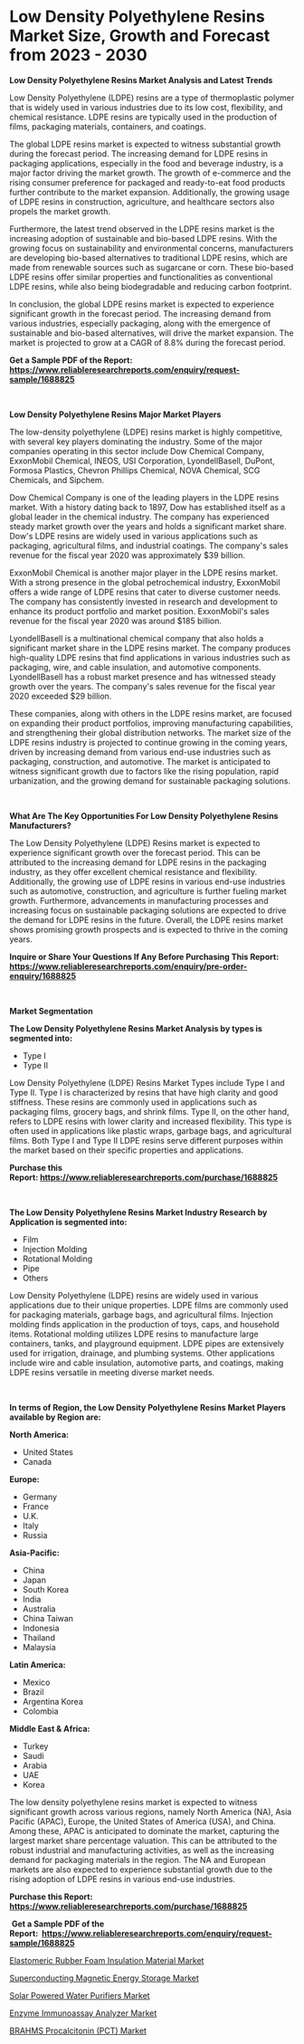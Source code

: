 <p><h1>Low Density Polyethylene Resins Market Size, Growth and Forecast from 2023 - 2030</h1></p><p><strong>Low Density Polyethylene Resins Market Analysis and Latest Trends</strong></p>
<p><p>Low Density Polyethylene (LDPE) resins are a type of thermoplastic polymer that is widely used in various industries due to its low cost, flexibility, and chemical resistance. LDPE resins are typically used in the production of films, packaging materials, containers, and coatings.</p><p>The global LDPE resins market is expected to witness substantial growth during the forecast period. The increasing demand for LDPE resins in packaging applications, especially in the food and beverage industry, is a major factor driving the market growth. The growth of e-commerce and the rising consumer preference for packaged and ready-to-eat food products further contribute to the market expansion. Additionally, the growing usage of LDPE resins in construction, agriculture, and healthcare sectors also propels the market growth.</p><p>Furthermore, the latest trend observed in the LDPE resins market is the increasing adoption of sustainable and bio-based LDPE resins. With the growing focus on sustainability and environmental concerns, manufacturers are developing bio-based alternatives to traditional LDPE resins, which are made from renewable sources such as sugarcane or corn. These bio-based LDPE resins offer similar properties and functionalities as conventional LDPE resins, while also being biodegradable and reducing carbon footprint.</p><p>In conclusion, the global LDPE resins market is expected to experience significant growth in the forecast period. The increasing demand from various industries, especially packaging, along with the emergence of sustainable and bio-based alternatives, will drive the market expansion. The market is projected to grow at a CAGR of 8.8% during the forecast period.</p></p>
<p><strong>Get a Sample PDF of the Report:&nbsp; <a href="https://www.reliableresearchreports.com/enquiry/request-sample/1688825">https://www.reliableresearchreports.com/enquiry/request-sample/1688825</a></strong></p>
<p>&nbsp;</p>
<p><strong>Low Density Polyethylene Resins Major Market Players</strong></p>
<p><p>The low-density polyethylene (LDPE) resins market is highly competitive, with several key players dominating the industry. Some of the major companies operating in this sector include Dow Chemical Company, ExxonMobil Chemical, INEOS, USI Corporation, LyondellBasell, DuPont, Formosa Plastics, Chevron Phillips Chemical, NOVA Chemical, SCG Chemicals, and Sipchem.</p><p>Dow Chemical Company is one of the leading players in the LDPE resins market. With a history dating back to 1897, Dow has established itself as a global leader in the chemical industry. The company has experienced steady market growth over the years and holds a significant market share. Dow's LDPE resins are widely used in various applications such as packaging, agricultural films, and industrial coatings. The company's sales revenue for the fiscal year 2020 was approximately $39 billion.</p><p>ExxonMobil Chemical is another major player in the LDPE resins market. With a strong presence in the global petrochemical industry, ExxonMobil offers a wide range of LDPE resins that cater to diverse customer needs. The company has consistently invested in research and development to enhance its product portfolio and market position. ExxonMobil's sales revenue for the fiscal year 2020 was around $185 billion.</p><p>LyondellBasell is a multinational chemical company that also holds a significant market share in the LDPE resins market. The company produces high-quality LDPE resins that find applications in various industries such as packaging, wire, and cable insulation, and automotive components. LyondellBasell has a robust market presence and has witnessed steady growth over the years. The company's sales revenue for the fiscal year 2020 exceeded $29 billion.</p><p>These companies, along with others in the LDPE resins market, are focused on expanding their product portfolios, improving manufacturing capabilities, and strengthening their global distribution networks. The market size of the LDPE resins industry is projected to continue growing in the coming years, driven by increasing demand from various end-use industries such as packaging, construction, and automotive. The market is anticipated to witness significant growth due to factors like the rising population, rapid urbanization, and the growing demand for sustainable packaging solutions.</p></p>
<p>&nbsp;</p>
<p><strong>What Are The Key Opportunities For Low Density Polyethylene Resins Manufacturers?</strong></p>
<p><p>The Low Density Polyethylene (LDPE) Resins market is expected to experience significant growth over the forecast period. This can be attributed to the increasing demand for LDPE resins in the packaging industry, as they offer excellent chemical resistance and flexibility. Additionally, the growing use of LDPE resins in various end-use industries such as automotive, construction, and agriculture is further fueling market growth. Furthermore, advancements in manufacturing processes and increasing focus on sustainable packaging solutions are expected to drive the demand for LDPE resins in the future. Overall, the LDPE resins market shows promising growth prospects and is expected to thrive in the coming years.</p></p>
<p><strong>Inquire or Share Your Questions If Any Before Purchasing This Report: <a href="https://www.reliableresearchreports.com/enquiry/pre-order-enquiry/1688825">https://www.reliableresearchreports.com/enquiry/pre-order-enquiry/1688825</a></strong></p>
<p>&nbsp;</p>
<p><strong>Market Segmentation</strong></p>
<p><strong>The Low Density Polyethylene Resins Market Analysis by types is segmented into:</strong></p>
<p><ul><li>Type I</li><li>Type II</li></ul></p>
<p><p>Low Density Polyethylene (LDPE) Resins Market Types include Type I and Type II. Type I is characterized by resins that have high clarity and good stiffness. These resins are commonly used in applications such as packaging films, grocery bags, and shrink films. Type II, on the other hand, refers to LDPE resins with lower clarity and increased flexibility. This type is often used in applications like plastic wraps, garbage bags, and agricultural films. Both Type I and Type II LDPE resins serve different purposes within the market based on their specific properties and applications.</p></p>
<p><strong>Purchase this Report:&nbsp;<a href="https://www.reliableresearchreports.com/purchase/1688825">https://www.reliableresearchreports.com/purchase/1688825</a></strong></p>
<p>&nbsp;</p>
<p><strong>The Low Density Polyethylene Resins Market Industry Research by Application is segmented into:</strong></p>
<p><ul><li>Film</li><li>Injection Molding</li><li>Rotational Molding</li><li>Pipe</li><li>Others</li></ul></p>
<p><p>Low Density Polyethylene (LDPE) resins are widely used in various applications due to their unique properties. LDPE films are commonly used for packaging materials, garbage bags, and agricultural films. Injection molding finds application in the production of toys, caps, and household items. Rotational molding utilizes LDPE resins to manufacture large containers, tanks, and playground equipment. LDPE pipes are extensively used for irrigation, drainage, and plumbing systems. Other applications include wire and cable insulation, automotive parts, and coatings, making LDPE resins versatile in meeting diverse market needs.</p></p>
<p>&nbsp;</p>
<p><strong>In terms of Region, the Low Density Polyethylene Resins Market Players available by Region are:</strong></p>
<p>
    <p> <strong> North America: </strong>
        <ul>
            <li>United States</li>
            <li>Canada</li>
        </ul>
        </p> 
    <p> <strong> Europe: </strong>
        <ul>
            <li>Germany</li>
            <li>France</li>
            <li>U.K.</li>
            <li>Italy</li>
            <li>Russia</li>
        </ul>
        </p> 
    <p> <strong> Asia-Pacific: </strong>
        <ul>
            <li>China</li>
            <li>Japan</li>
            <li>South Korea</li>
            <li>India</li>
            <li>Australia</li>
            <li>China Taiwan</li>
            <li>Indonesia</li>
            <li>Thailand</li>
            <li>Malaysia</li>
        </ul>
        </p> 
    <p> <strong> Latin America: </strong>
        <ul>
            <li>Mexico</li>
            <li>Brazil</li>
            <li>Argentina Korea</li>
            <li>Colombia</li>
        </ul>
        </p> 
    <p> <strong> Middle East & Africa: </strong>
        <ul>
            <li>Turkey</li>
            <li>Saudi</li>
            <li>Arabia</li>
            <li>UAE</li>
            <li>Korea</li>
        </ul>
    </p>
    </p>
<p><p>The low density polyethylene resins market is expected to witness significant growth across various regions, namely North America (NA), Asia Pacific (APAC), Europe, the United States of America (USA), and China. Among these, APAC is anticipated to dominate the market, capturing the largest market share percentage valuation. This can be attributed to the robust industrial and manufacturing activities, as well as the increasing demand for packaging materials in the region. The NA and European markets are also expected to experience substantial growth due to the rising adoption of LDPE resins in various end-use industries.</p></p>
<p><strong>Purchase this Report: <a href="https://www.reliableresearchreports.com/purchase/1688825">https://www.reliableresearchreports.com/purchase/1688825</a></strong></p>
<p>&nbsp;<strong>Get a Sample PDF of the Report:&nbsp;&nbsp;<a href="https://www.reliableresearchreports.com/enquiry/request-sample/1688825">https://www.reliableresearchreports.com/enquiry/request-sample/1688825</a></strong></p>
<p><strong></strong></p>
<p><p><a href="https://medium.com/@melt.scale.beast/elastomeric-rubber-foam-insulation-material-market-competitive-analysis-market-trends-and-26b2c8516943">Elastomeric Rubber Foam Insulation Material Market</a></p><p><a href="https://www.linkedin.com/pulse/superconducting-magnetic-energy-storage-market-size-2023-/">Superconducting Magnetic Energy Storage Market</a></p><p><a href="https://medium.com/@earn.only.flood/solar-powered-water-purifiers-market-insight-market-trends-growth-forecasted-from-2023-to-2030-31507266e9a9">Solar Powered Water Purifiers Market</a></p><p><a href="https://www.linkedin.com/pulse/enzyme-immunoassay-analyzer-market-research-report/">Enzyme Immunoassay Analyzer Market</a></p><p><a href="https://www.linkedin.com/pulse/brahms-procalcitonin-pct-market-size-share-amp-trends/">BRAHMS Procalcitonin (PCT) Market</a></p></p>